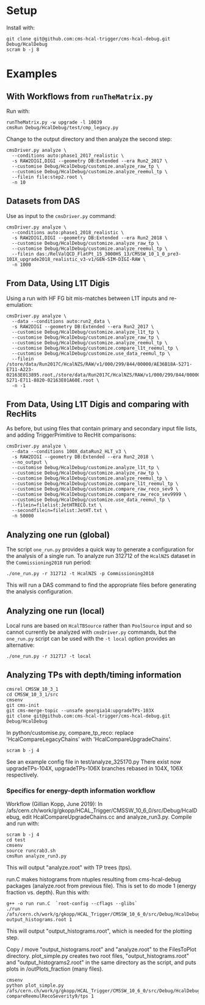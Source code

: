 # Setup

Install with:

    git clone git@github.com:cms-hcal-trigger/cms-hcal-debug.git Debug/HcalDebug
    scram b -j 8

# Examples

## With Workflows from `runTheMatrix.py`

Run with:

    runTheMatrix.py -w upgrade -l 10039
    cmsRun Debug/HcalDebug/test/cmp_legacy.py

Change to the output directory and then analyze the second step:

    cmsDriver.py analyze \
      --conditions auto:phase1_2017_realistic \
      -s RAW2DIGI,DIGI --geometry DB:Extended --era Run2_2017 \
      --customise Debug/HcalDebug/customize.analyze_raw_tp \
      --customise Debug/HcalDebug/customize.analyze_reemul_tp \
      --filein file:step2.root \
      -n 10

## Datasets from DAS

Use as input to the `cmsDriver.py` command:

    cmsDriver.py analyze \
      --conditions auto:phase1_2018_realistic \
      -s RAW2DIGI,DIGI --geometry DB:Extended --era Run2_2018 \
      --customise Debug/HcalDebug/customize.analyze_raw_tp \
      --customise Debug/HcalDebug/customize.analyze_reemul_tp \
      --filein das:/RelValQCD_FlatPt_15_3000HS_13/CMSSW_10_1_0_pre3-101X_upgrade2018_realistic_v3-v1/GEN-SIM-DIGI-RAW \
      -n 1000

## From Data, Using L1T Digis

Using a run with HF FG bit mis-matches between L1T inputs and re-emulation:

    cmsDriver.py analyze \
      --data --conditions auto:run2_data \
      -s RAW2DIGI --geometry DB:Extended --era Run2_2017 \
      --customise Debug/HcalDebug/customize.analyze_l1t_tp \
      --customise Debug/HcalDebug/customize.analyze_raw_tp \
      --customise Debug/HcalDebug/customize.analyze_reemul_tp \
      --customise Debug/HcalDebug/customize.compare_l1t_reemul_tp \
      --customise Debug/HcalDebug/customize.use_data_reemul_tp \
      --filein /store/data/Run2017C/HcalNZS/RAW/v1/000/299/844/00000/AE36B18A-5271-E711-A223-02163E013895.root,/store/data/Run2017C/HcalNZS/RAW/v1/000/299/844/00000/46B78BA1-5271-E711-8820-02163E01A60E.root \
      -n -1

## From Data, Using L1T Digis and comparing with RecHits

As before, but using files that contain primary and secondary input file lists, and
adding TriggerPrimitive to RecHit comparisons:

    cmsDriver.py analyze \
      --data --conditions 100X_dataRun2_HLT_v3 \
      -s RAW2DIGI --geometry DB:Extended --era Run2_2018 \
      --no_output \
      --customise Debug/HcalDebug/customize.analyze_l1t_tp \
      --customise Debug/HcalDebug/customize.analyze_raw_tp \
      --customise Debug/HcalDebug/customize.analyze_reemul_tp \
      --customise Debug/HcalDebug/customize.compare_l1t_reemul_tp \
      --customise Debug/HcalDebug/customize.compare_raw_reco_sev9 \
      --customise Debug/HcalDebug/customize.compare_raw_reco_sev9999 \
      --customise Debug/HcalDebug/customize.use_data_reemul_tp \
      --filein=filelist:JetHTRECO.txt \
      --secondfilein=filelist:JetHT.txt \
      -n 50000

## Analyzing one run (global)

The script `one_run.py` provides a quick way to generate a configuration for the analysis of a single run. To analyze run 312712 of the `HcalNZS` dataset in the `Commissioning2018` run period:

    ./one_run.py -r 312712 -t HcalNZS -p Commissioning2018

This will run a DAS command to find the appropriate files before generating the analysis configuration.

## Analyzing one run (local)

Local runs are based on `HcalTBSource` rather than `PoolSource` input and so cannot currently be analyzed with `cmsDriver.py` commands, but the `one_run.py` script can be used with the `-t local` option provides an alternative:

    ./one_run.py -r 312717 -t local

## Analyzing TPs with depth/timing information

    cmsrel CMSSW_10_3_1 
    cd CMSSW_10_3_1/src 
    cmsenv 
    git cms-init 
    git cms-merge-topic --unsafe georgia14:upgradeTPs-103X 
    git clone git@github.com:cms-hcal-trigger/cms-hcal-debug.git Debug/HcalDebug 

In python/customise.py, compare_tp_reco: replace 'HcalCompareLegacyChains' with 'HcalCompareUpgradeChains'.

    scram b -j 4 

See an example config file in test/analyze_325170.py
There exist now upgradeTPs-104X, upgradeTPs-106X branches rebased in 104X, 106X respectively.  

### Specifics for energy-depth information workflow
Workflow (Gillian Kopp, June 2019):
In /afs/cern.ch/work/g/gkopp/HCAL_Trigger/CMSSW_10_6_0/src/Debug/HcalDebug, edit HcalCompareUpgradeChains.cc and analyze_run3.py. Compile and run with:
    
    scram b -j 4
    cd test
    cmsenv
    source runcrab3.sh
    cmsRun analyze_run3.py

This will output "analyze.root" with TP trees (tps).

run.C makes histograms from ntuples resulting from cms-hcal-debug packages (analyze.root from previous file). This is set to do mode 1 (energy fraction vs. depth). Run this with:

    g++ -o run run.C  `root-config --cflags --glibs`
    ./run /afs/cern.ch/work/g/gkopp/HCAL_Trigger/CMSSW_10_6_0/src/Debug/HcalDebug/test/ output_histograms.root 1

This will output "output_histograms.root", which is needed for the plotting step.

Copy / move "output_histograms.root" and "analyze.root" to the FilesToPlot directory. plot_simple.py creates two root files, "output_histograms.root" and "output_histograms2.root" in the same directory as the script, and puts plots in /outPlots_fraction (many files).

    cmsenv
    python plot_simple.py /afs/cern.ch/work/g/gkopp/HCAL_Trigger/CMSSW_10_6_0/src/Debug/HcalDebug/test/FilesToPlot/ compareReemulRecoSeverity9/tps 1
